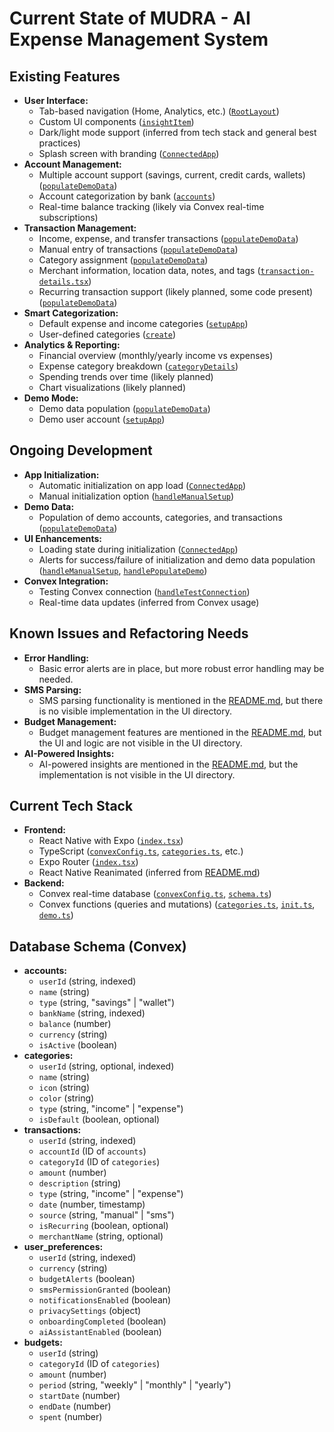 # Current State of MUDRA - AI Expense Management System

## Existing Features

*   **User Interface:**
    *   Tab-based navigation (Home, Analytics, etc.) ([`RootLayout`](UI/tabs/_layout.tsx))
    *   Custom UI components ([`insightItem`](UI/tabs/analytics.tsx))
    *   Dark/light mode support (inferred from tech stack and general best practices)
    *   Splash screen with branding ([`ConnectedApp`](UI/tabs/index.tsx))
*   **Account Management:**
    *   Multiple account support (savings, current, credit cards, wallets) ([`populateDemoData`](convex/demo.ts))
    *   Account categorization by bank ([`accounts`](convex/schema.ts))
    *   Real-time balance tracking (likely via Convex real-time subscriptions)
*   **Transaction Management:**
    *   Income, expense, and transfer transactions ([`populateDemoData`](convex/demo.ts))
    *   Manual entry of transactions ([`populateDemoData`](convex/demo.ts))
    *   Category assignment ([`populateDemoData`](convex/demo.ts))
    *   Merchant information, location data, notes, and tags ([`transaction-details.tsx`](UI/transaction-details.tsx))
    *   Recurring transaction support (likely planned, some code present) ([`populateDemoData`](convex/demo.ts))
*   **Smart Categorization:**
    *   Default expense and income categories ([`setupApp`](convex/init.ts))
    *   User-defined categories ([`create`](convex/categories.ts))
*   **Analytics & Reporting:**
    *   Financial overview (monthly/yearly income vs expenses)
    *   Expense category breakdown ([`categoryDetails`](UI/tabs/analytics.tsx))
    *   Spending trends over time (likely planned)
    *   Chart visualizations (likely planned)
*   **Demo Mode:**
    *   Demo data population ([`populateDemoData`](convex/demo.ts))
    *   Demo user account ([`setupApp`](convex/init.ts))

## Ongoing Development

*   **App Initialization:**
    *   Automatic initialization on app load ([`ConnectedApp`](UI/tabs/index.tsx))
    *   Manual initialization option ([`handleManualSetup`](UI/tabs/index.tsx))
*   **Demo Data:**
    *   Population of demo accounts, categories, and transactions ([`populateDemoData`](convex/demo.ts))
*   **UI Enhancements:**
    *   Loading state during initialization ([`ConnectedApp`](UI/tabs/index.tsx))
    *   Alerts for success/failure of initialization and demo data population ([`handleManualSetup`](UI/tabs/index.tsx), [`handlePopulateDemo`](UI/tabs/index.tsx))
*   **Convex Integration:**
    *   Testing Convex connection ([`handleTestConnection`](UI/tabs/index.tsx))
    *   Real-time data updates (inferred from Convex usage)

## Known Issues and Refactoring Needs

*   **Error Handling:**
    *   Basic error alerts are in place, but more robust error handling may be needed.
*   **SMS Parsing:**
    *   SMS parsing functionality is mentioned in the [README.md](README.md), but there is no visible implementation in the UI directory.
*   **Budget Management:**
    *   Budget management features are mentioned in the [README.md](README.md), but the UI and logic are not visible in the UI directory.
*   **AI-Powered Insights:**
    *   AI-powered insights are mentioned in the [README.md](README.md), but the implementation is not visible in the UI directory.

## Current Tech Stack

*   **Frontend:**
    *   React Native with Expo ([`index.tsx`](UI/tabs/index.tsx))
    *   TypeScript ([`convexConfig.ts`](convexConfig.ts), [`categories.ts`](convex/categories.ts), etc.)
    *   Expo Router ([`index.tsx`](UI/tabs/index.tsx))
    *   React Native Reanimated (inferred from [README.md](README.md))
*   **Backend:**
    *   Convex real-time database ([`convexConfig.ts`](convexConfig.ts), [`schema.ts`](convex/schema.ts))
    *   Convex functions (queries and mutations) ([`categories.ts`](convex/categories.ts), [`init.ts`](convex/init.ts), [`demo.ts`](convex/demo.ts))

## Database Schema (Convex)

*   **accounts:**
    *   `userId` (string, indexed)
    *   `name` (string)
    *   `type` (string, "savings" | "wallet")
    *   `bankName` (string, indexed)
    *   `balance` (number)
    *   `currency` (string)
    *   `isActive` (boolean)
*   **categories:**
    *   `userId` (string, optional, indexed)
    *   `name` (string)
    *   `icon` (string)
    *   `color` (string)
    *   `type` (string, "income" | "expense")
    *   `isDefault` (boolean, optional)
*   **transactions:**
    *   `userId` (string, indexed)
    *   `accountId` (ID of `accounts`)
    *   `categoryId` (ID of `categories`)
    *   `amount` (number)
    *   `description` (string)
    *   `type` (string, "income" | "expense")
    *   `date` (number, timestamp)
    *   `source` (string, "manual" | "sms")
    *   `isRecurring` (boolean, optional)
    *   `merchantName` (string, optional)
*   **user\_preferences:**
    *   `userId` (string, indexed)
    *   `currency` (string)
    *   `budgetAlerts` (boolean)
    *   `smsPermissionGranted` (boolean)
    *   `notificationsEnabled` (boolean)
    *   `privacySettings` (object)
    *   `onboardingCompleted` (boolean)
    *   `aiAssistantEnabled` (boolean)
*   **budgets:**
    *   `userId` (string)
    *   `categoryId` (ID of `categories`)
    *   `amount` (number)
    *   `period` (string, "weekly" | "monthly" | "yearly")
    *   `startDate` (number)
    *   `endDate` (number)
    *   `spent` (number)